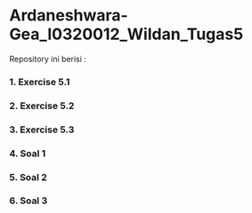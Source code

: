 # Ardaneshwara-Gea_I0320012_Wildan_Tugas5
Repository ini berisi :
### 1. Exercise 5.1
### 2. Exercise 5.2
### 3. Exercise 5.3
### 4. Soal 1
### 5. Soal 2
### 6. Soal 3
